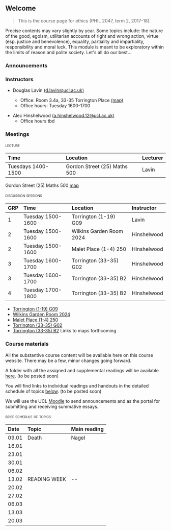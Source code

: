 ## Welcome

> This is the course page for ethics (PHIL 2047, term 2, 2017-18). 

Precise contents may vary slightly by year. Some topics include: the nature of the good, egoism, utilitarian accounts of right and wrong action, virtue (esp. justice and benevolence), equality, partiality and impartiality, responsibility and moral luck. This module is meant to be exploratory within the limits of reason and polite society. Let's all do our best...

### Announcements


<!-- A couple questions on forgiveness have been added to the initial set of topics [link](https://www.dropbox.com/s/n0u52rtzbshj1h1/essay-topics-summative.pdf?dl=0).

The topic for seminar on December 7 is forgiveness.<sub><small>December 5</small></sub>
- The central texts are the following: 
  + Hannah Arendt, ["Irreversability and the power to forgive"](https://www.dropbox.com/s/kz2huo3sc6ern0g/arendt-forgiveness.pdf?dl=0) *The Human Condition* ch33
  + Avishai Margalit, ["Forgiving and forgetting"](https://www.dropbox.com/s/43sd9jh4wr3h88h/Margalit-The%20Ethics%20of%20Memory.pdf?dl=0), in *The Ethics of Memory* pp. 183-210.

A few important announcements <sub><small>November 24</small></sub>
- I've posted additional office hours each week to discuss among other things your plans for the summative essay. Access the calendar through my [webpage](http://www.douglaslavin.org/)
  - If there are materials you would like to discuss please upload them [here](https://www.dropbox.com/request/oY2JI7TC4oIfUD1gtMsb) a couple days in advance of our meeting.
- As Alec said, I'm planning to have the make-up session during Alec's usual slot on Monday.

- Royal Institute of Philosophy London Lecture Series for 2017-8 is on Passion and Emotion. Fridays at 1700 at the RIP. It's a great schedule of speakers and a great fit with themes from our seminar. [(link)](http://royalinstitutephilosophy.org/events/london-lecture-series/)

- There is a discussion session meeting Monday, *October 9th*! You are strongly encouraged to attend. We'll look at G.E.M. Anscombe's paper 'Modern Moral Philosophy', and we'll talk about what a moral psychology might be and how there might be a place for feelings or passions in it. Further details about the discussion sections are below.

- Formative essay topics now posted [below](assessment.md). <small>06.11.2017</small> -->


### Instructors

- Douglas Lavin [(d.lavin@ucl.ac.uk)](d.lavin@ucl.ac.uk)

  + Office: Room 3.4a, 33-35 Torrington Place [(map)](http://www.ucl.ac.uk/maps/33-35-torrington-place)
  + Office hours: Tuesday 1600-1700

<!-- - [email policy](#noemail) -->
<!-- [schedule](http://www.supersaas.co.uk/schedule/DouglasLavin/OfficeHoursUCL) -->

- Alec Hinshelwood [(a.hinshelwood.12@ucl.ac.uk)](a.hinshelwood.12@ucl.ac.uk)
  + Office hours tbd


### Meetings

<span style="font-variant:small-caps;"> lecture</span>

| Time               | Location                     | Lecturer |
|:-------------------|:-----------------------------|:---------|
| Tuesdays 1400-1500 | Gordon Street (25) Maths 500 | Lavin    |

Gordon Street (25) Maths 500
[map](http://www.ucl.ac.uk/maps/ucl-union)



<span style="font-variant:small-caps;"> discussion sessions</span>

| GRP | Time              | Location                 | Instructor  |
|:----|:------------------|:-------------------------|:------------|
| 1   | Tuesday 1500-1600 | Torrington (1-19) G09    | Lavin       |
| 2   | Tuesday 1500-1600 | Wilkins Garden Room 20­24 | Hinshelwood |
| 2   | Tuesday 1500-1600 | Malet Place (1-4) 250    | Hinshelwood |
| 3   | Tuesday 1600-1700 | Torrington (33-35) G02   | Hinshelwood |
| 3   | Tuesday 1600-1700 | Torrington (33-35) B2    | Hinshelwood |
| 4   | Tuesday 1700-1800 | Torrington (33-35) B2    | Hinshelwood |

- [Torrington (1-19) G09](https://www.ucl.ac.uk/maps/1-19-torrington-place)
- [Wilkins Garden Room 20­24]()
- [Malet Place (1-4) 250]()
- [Torrington (33-35) G02]()
- [Torrington (33-35) B2]()
Links to maps forthcoming


<!-- These classes are not mandatory, so you do not have to come. However, you are strongly encouraged to do so! Last year the students found them very beneficial. We had some really excellent in depth discussions about the material. On the whole, we cover the same terrain as the texts set for class reading. The sessions are an opportunity for you to ask questions you didn't get to ask in class, or take further lines of inquiry which you weren't able to in the full group. -->


### Course materials

All the substantive course content will be available here on this course website. There may be a few, minor changes going forward.

A folder with all the assigned and supplemental readings will be available 
[here](). (to be posted soon)

You will find links to individual readings and handouts in the detailed schedule of topics [below](). (to be posted soon) <!-- #schedule -->

We will use the UCL [Moodle](https://moodle.ucl.ac.uk/course/view.php?id=19062) to send announcements and as the portal for submitting and receiving summative essays.


<span style="font-variant:small-caps;"> brief schedule of topics</span>

| Date  | Topic        | Main reading |
|:------|:-------------|:-------------|
| 09.01 | Death        | Nagel        |
| 16.01 |              |              |
| 23.01 |              |              |
| 30.01 |              |              |
| 06.02 |              |              |
| 13.02 | READING WEEK | --           |
| 20.02 |              |              |
| 27.02 |              |              |
| 06.03 |              |              |
| 13.03 |              |              |
| 20.03 |              |              |

